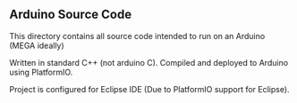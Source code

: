 ## Arduino Source Code

This directory contains all source code intended to run on an Arduino (MEGA ideally)

Written in standard C++ (not arduino C). Compiled and deployed to Arduino using PlatformIO.

Project is configured for Eclipse IDE (Due to PlatformIO support for Eclipse).